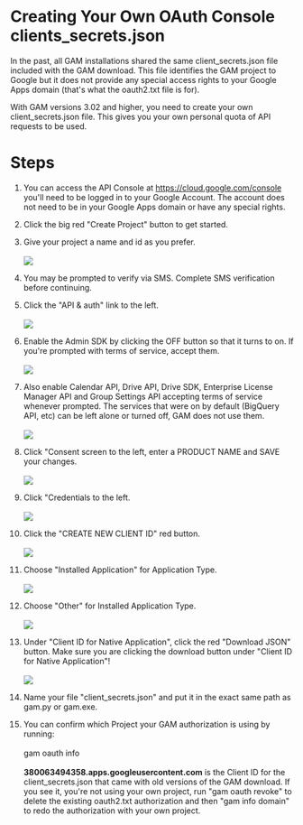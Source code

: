 # Creating Your Own OAuth Console clients\_secrets.json
In the past, all GAM installations shared the same client\_secrets.json file included with the GAM download. This file identifies the GAM project to Google but it does not provide any special access rights to your Google Apps domain (that's what the oauth2.txt file is for).

With GAM versions 3.02 and higher, you need to create your own client\_secrets.json file. This gives you your own personal quota of API requests to be used.

# Steps

1. You can access the API Console at
<a href='https://cloud.google.com/console' target='_blank'>https://cloud.google.com/console</a>
you'll need to be logged in to your Google Account. The account does not need to be in your Google Apps domain or have any special rights.

1. Click the big red "Create Project" button to get started.

1. Give your project a name and id as you prefer.<br><br><img src='https://www.googledrive.com/host/0B8mlDZR33yTdcm12SGNnd3MzeDA/2014-01-31_1223.png'>

1. You may be prompted to verify via SMS. Complete SMS verification before continuing.

1. Click the "API & auth" link to the left.<br><br><img src='https://www.googledrive.com/host/0B8mlDZR33yTdcm12SGNnd3MzeDA/2014-01-31_1227.png'>

1. Enable the Admin SDK by clicking the OFF button so that it turns to on. If you're prompted with terms of service, accept them.<br><br><img src='https://www.googledrive.com/host/0B8mlDZR33yTdcm12SGNnd3MzeDA/2014-01-31_1228.png'>

1. Also enable Calendar API, Drive API, Drive SDK, Enterprise License Manager API and Group Settings API accepting terms of service whenever prompted. The services that were on by default (BigQuery API, etc) can be left alone or turned off, GAM does not use them.<br><br><img src='https://www.googledrive.com/host/0B8mlDZR33yTdcm12SGNnd3MzeDA/2014-01-31_1231.png'>

1. Click "Consent screen to the left, enter a PRODUCT NAME and SAVE your changes.<br><br><img src='https://googledrive.com/host/0B16ur9NKHJwBd2o4ZDdudG5lWlk/consent_screen.png'>

1. Click "Credentials to the left.<br><br><img src='https://www.googledrive.com/host/0B8mlDZR33yTdcm12SGNnd3MzeDA/2014-01-31_1231_001.png'>

1. Click the "CREATE NEW CLIENT ID" red button.<br><br><img src='https://www.googledrive.com/host/0B8mlDZR33yTdcm12SGNnd3MzeDA/2014-01-31_1231_002.png'>

1. Choose "Installed Application" for Application Type.<br><br><img src='https://www.googledrive.com/host/0B8mlDZR33yTdcm12SGNnd3MzeDA/2014-01-31_1232_001.png'>

1. Choose "Other" for Installed Application Type.<br><br><img src='https://www.googledrive.com/host/0B8mlDZR33yTdcm12SGNnd3MzeDA/2014-01-31_1233.png'>

1. Under "Client ID for Native Application", click the red "Download JSON" button. Make sure you are clicking the download button under "Client ID for Native Application"!<br><br><img src='https://www.googledrive.com/host/0B8mlDZR33yTdcm12SGNnd3MzeDA/2014-01-31_1234.png'>

1. Name your file "client_secrets.json" and put it in the exact same path as gam.py or gam.exe.

1. You can confirm which Project your GAM authorization is using by running:<br><br>gam oauth info<br><br><b>380063494358.apps.googleusercontent.com</b> is the Client ID for the client_secrets.json that came with old versions of the GAM download. If you see it, you're not using your own project, run "gam oauth revoke" to delete the existing oauth2.txt authorization and then "gam info domain" to redo the authorization with your own project.
